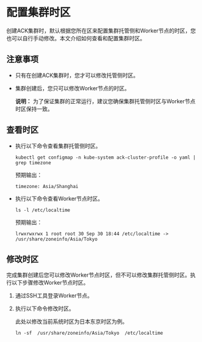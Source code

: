 # 配置集群时区

创建ACK集群时，默认根据您所在区来配置集群托管侧和Worker节点的时区，您也可以自行手动修改。本文介绍如何查看和配置集群时区。

## 注意事项

-   只有在创建ACK集群时，您才可以修改托管侧时区。
-   集群创建后，您只可以修改Worker节点的时区。

    **说明：** 为了保证集群的正常运行，建议您确保集群托管侧时区与Worker节点时区保持一致。


## 查看时区

-   执行以下命令查看集群托管侧时区。

    ```
    kubectl get configmap -n kube-system ack-cluster-profile -o yaml | grep timezone
    ```

    预期输出：

    ```
    timezone: Asia/Shanghai
    ```

-   执行以下命令查看Worker节点时区。

    ```
    ls -l /etc/localtime
    ```

    预期输出：

    ```
    lrwxrwxrwx 1 root root 30 Sep 30 18:44 /etc/localtime -> /usr/share/zoneinfo/Asia/Tokyo
    ```


## 修改时区

完成集群创建后您可以修改Worker节点时区，但不可以修改集群托管侧时区。执行以下步骤修改Worker节点时区。

1.  通过SSH工具登录Worker节点。

2.  执行以下命令修改时区。

    此处以修改当前系统时区为日本东京时区为例。

    ```
    ln -sf  /usr/share/zoneinfo/Asia/Tokyo  /etc/localtime
    ```


